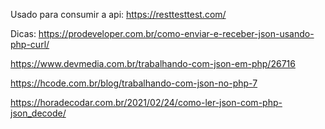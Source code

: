 
Usado para consumir a api:
https://resttesttest.com/


Dicas:
https://prodeveloper.com.br/como-enviar-e-receber-json-usando-php-curl/

https://www.devmedia.com.br/trabalhando-com-json-em-php/26716

https://hcode.com.br/blog/trabalhando-com-json-no-php-7

https://horadecodar.com.br/2021/02/24/como-ler-json-com-php-json_decode/

